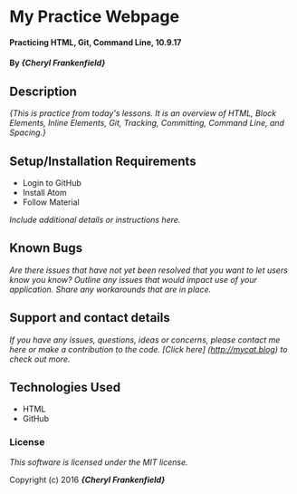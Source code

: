 # My Practice Webpage

#### Practicing HTML, Git, Command Line, 10.9.17

#### By _**{Cheryl Frankenfield}**_

## Description

_{This is practice from today's lessons. It is an overview of HTML, Block Elements, Inline Elements, Git, Tracking, Committing, Command Line, and Spacing.}_

## Setup/Installation Requirements

* Login to GitHub
* Install Atom
* Follow Material

_Include additional details or instructions here._

## Known Bugs

_Are there issues that have not yet been resolved that you want to let users know you know?  Outline any issues that would impact use of your application.  Share any workarounds that are in place._

## Support and contact details

_If you have any issues, questions, ideas or concerns, please contact me here or make a contribution to the code. [Click here] (http://mycat.blog) to check out more._

## Technologies Used

* HTML
* GitHub

### License

*This software is licensed under the MIT license.*

Copyright (c) 2016 **_{Cheryl Frankenfield}_**
